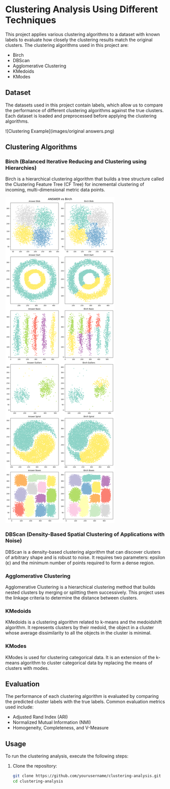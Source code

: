 # Clustering Analysis Using Different Techniques

This project applies various clustering algorithms to a dataset with known labels to evaluate how closely the clustering results match the original clusters. The clustering algorithms used in this project are:

- Birch
- DBScan
- Agglomerative Clustering
- KMedoids
- KModes

## Dataset

The datasets used in this project contain labels, which allow us to compare the performance of different clustering algorithms against the true clusters. Each dataset is loaded and preprocessed before applying the clustering algorithms.

![Clustering Example](images/original answers.png)

## Clustering Algorithms

### Birch (Balanced Iterative Reducing and Clustering using Hierarchies)
Birch is a hierarchical clustering algorithm that builds a tree structure called the Clustering Feature Tree (CF Tree) for incremental clustering of incoming, multi-dimensional metric data points.

![Clustering Example](images/birch.png)

### DBScan (Density-Based Spatial Clustering of Applications with Noise)
DBScan is a density-based clustering algorithm that can discover clusters of arbitrary shape and is robust to noise. It requires two parameters: epsilon (ε) and the minimum number of points required to form a dense region.

### Agglomerative Clustering
Agglomerative Clustering is a hierarchical clustering method that builds nested clusters by merging or splitting them successively. This project uses the linkage criteria to determine the distance between clusters.

### KMedoids
KMedoids is a clustering algorithm related to k-means and the medoidshift algorithm. It represents clusters by their medoid, the object in a cluster whose average dissimilarity to all the objects in the cluster is minimal.

### KModes
KModes is used for clustering categorical data. It is an extension of the k-means algorithm to cluster categorical data by replacing the means of clusters with modes.

## Evaluation

The performance of each clustering algorithm is evaluated by comparing the predicted cluster labels with the true labels. Common evaluation metrics used include:

- Adjusted Rand Index (ARI)
- Normalized Mutual Information (NMI)
- Homogeneity, Completeness, and V-Measure

## Usage

To run the clustering analysis, execute the following steps:

1. Clone the repository:
   ```bash
   git clone https://github.com/yourusername/clustering-analysis.git
   cd clustering-analysis
